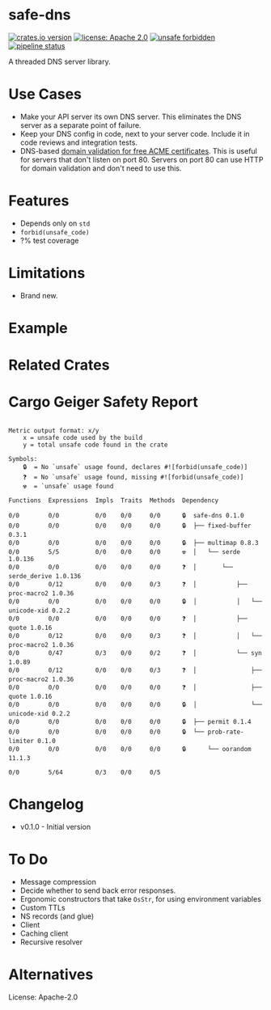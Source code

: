 safe-dns
========
[![crates.io version](https://img.shields.io/crates/v/safe-dns.svg)](https://crates.io/crates/safe-dns)
[![license: Apache 2.0](https://gitlab.com/leonhard-llc/ops/-/raw/main/license-apache-2.0.svg)](https://gitlab.com/leonhard-llc/ops/-/raw/main/safe-dns/LICENSE)
[![unsafe forbidden](https://gitlab.com/leonhard-llc/ops/-/raw/main/unsafe-forbidden.svg)](https://github.com/rust-secure-code/safety-dance/)
[![pipeline status](https://gitlab.com/leonhard-llc/ops/badges/main/pipeline.svg)](https://gitlab.com/leonhard-llc/ops/-/pipelines)

A threaded DNS server library.

# Use Cases
- Make your API server its own DNS server.
  This eliminates the DNS server as a separate point of failure.
- Keep your DNS config in code, next to your server code.
  Include it in code reviews and integration tests.
- DNS-based
  [domain validation for free ACME certificates](https://letsencrypt.org/how-it-works/).
  This is useful for servers that don't listen on port 80.
  Servers on port 80 can use HTTP for domain validation and don't need to use this.

# Features
- Depends only on `std`
- `forbid(unsafe_code)`
- ?% test coverage

# Limitations
- Brand new.

# Example

# Related Crates

# Cargo Geiger Safety Report
```

Metric output format: x/y
    x = unsafe code used by the build
    y = total unsafe code found in the crate

Symbols: 
    🔒  = No `unsafe` usage found, declares #![forbid(unsafe_code)]
    ❓  = No `unsafe` usage found, missing #![forbid(unsafe_code)]
    ☢️  = `unsafe` usage found

Functions  Expressions  Impls  Traits  Methods  Dependency

0/0        0/0          0/0    0/0     0/0      🔒  safe-dns 0.1.0
0/0        0/0          0/0    0/0     0/0      🔒  ├── fixed-buffer 0.3.1
0/0        0/0          0/0    0/0     0/0      🔒  ├── multimap 0.8.3
0/0        5/5          0/0    0/0     0/0      ☢️  │   └── serde 1.0.136
0/0        0/0          0/0    0/0     0/0      ❓  │       └── serde_derive 1.0.136
0/0        0/12         0/0    0/0     0/3      ❓  │           ├── proc-macro2 1.0.36
0/0        0/0          0/0    0/0     0/0      🔒  │           │   └── unicode-xid 0.2.2
0/0        0/0          0/0    0/0     0/0      ❓  │           ├── quote 1.0.16
0/0        0/12         0/0    0/0     0/3      ❓  │           │   └── proc-macro2 1.0.36
0/0        0/47         0/3    0/0     0/2      ❓  │           └── syn 1.0.89
0/0        0/12         0/0    0/0     0/3      ❓  │               ├── proc-macro2 1.0.36
0/0        0/0          0/0    0/0     0/0      ❓  │               ├── quote 1.0.16
0/0        0/0          0/0    0/0     0/0      🔒  │               └── unicode-xid 0.2.2
0/0        0/0          0/0    0/0     0/0      🔒  ├── permit 0.1.4
0/0        0/0          0/0    0/0     0/0      🔒  └── prob-rate-limiter 0.1.0
0/0        0/0          0/0    0/0     0/0      🔒      └── oorandom 11.1.3

0/0        5/64         0/3    0/0     0/5    

```
# Changelog
- v0.1.0 - Initial version

# To Do
- Message compression
- Decide whether to send back error responses.
- Ergonomic constructors that take `OsStr`, for using environment variables
- Custom TTLs
- NS records (and glue)
- Client
- Caching client
- Recursive resolver

# Alternatives


License: Apache-2.0
